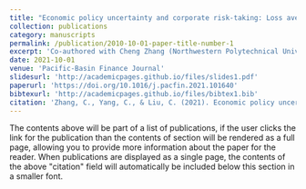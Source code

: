 ```yaml
---
title: "Economic policy uncertainty and corporate risk-taking: Loss aversion or opportunity expectations"
collection: publications
category: manuscripts
permalink: /publication/2010-10-01-paper-title-number-1
excerpt: 'Co-authored with Cheng Zhang (Northwestern Polytechnical University) and Chunhong Yang (XJTU)'
date: 2021-10-01
venue: 'Pacific-Basin Finance Journal'
slidesurl: 'http://academicpages.github.io/files/slides1.pdf'
paperurl: 'https://doi.org/10.1016/j.pacfin.2021.101640'
bibtexurl: 'http://academicpages.github.io/files/bibtex1.bib'
citation: 'Zhang, C., Yang, C., & Liu, C. (2021). Economic policy uncertainty and corporate risk-taking: Loss aversion or opportunity expectations. Pacific-Basin Finance Journal, 69, 101640.'
---
```

The contents above will be part of a list of publications, if the user clicks the link for the publication than the contents of section will be rendered as a full page, allowing you to provide more information about the paper for the reader. When publications are displayed as a single page, the contents of the above "citation" field will automatically be included below this section in a smaller font.
